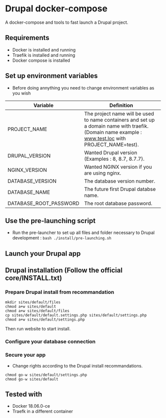 # Drupal docker-compose
A docker-compose and tools to fast launch a Drupal project.

## Requirements
- Docker is installed and running
- Traefik is installed and running
- Docker compose is installed

## Set up environment variables
- Before doing annything you need to change environment variables as you wish

Variable | Definition
------------ | -------------
PROJECT_NAME | The project name will be used to name containers and set up a domain name with traefik. (Domain name example : www.test.loc with PROJECT_NAME=test).
DRUPAL_VERSION | Wanted Drupal version (Examples : 8, 8.7, 8.7.7).
NGINX_VERSION | Wanted NGINX version if you are using nginx.
DATABASE_VERSION | The database version number.
DATABASE_NAME | The future first Drupal databse name.
DATABASE_ROOT_PASSWORD | The root database password. 

## Use the pre-launching script
- Run the pre-launcher to set up all files and folder necessary to Drupal development :
```bash ./install/pre-launching.sh```

## Launch your Drupal app

## Drupal installation (Follow the official  core/INSTALL.txt)
### Prepare Drupal install from recommandation
```
mkdir sites/default/files
chmod a+w sites/default
chmod a+w sites/default/files
cp sites/default/default.settings.php sites/default/settings.php
chmod a+w sites/default/settings.php
```
Then run website to start install.

### Configure your database connection

### Secure your app
- Change rights according to the Drupal install recommandations.

```
chmod go-w sites/default/settings.php
chmod go-w sites/default
```


## Tested with
- Docker 18.06.0-ce
- Traefk in a different container

